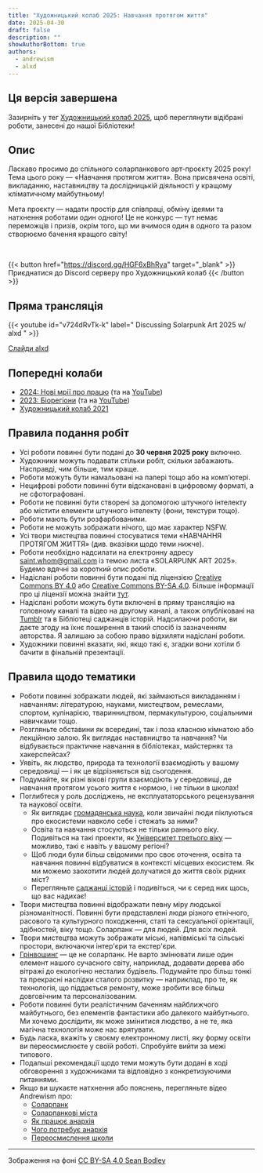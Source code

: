 ```yaml
---
title: "Художницький колаб 2025: Навчання протягом життя"
date: 2025-04-30
draft: false
description: ""
showAuthorBottom: true
authors:
  - andrewism
  - alxd
---
```


## Ця версія завершена

Зазирніть у тег [Художницький колаб 2025](/tags/2025-collab/), щоб переглянути відібрані роботи, занесені до нашої Бібліотеки!

## Опис

Ласкаво просимо до спільного соларпанкового арт-проєкту 2025 року! Тема цього року — «Навчання протягом життя». Вона присвячена освіті, викладанню, наставництву та дослідницькій діяльності у кращому кліматичному майбутньому!

Мета проєкту — надати простір для співпраці, обміну ідеями та натхнення роботами один одного! Це не конкурс — тут немає переможців і призів, окрім того, що ми вчимося один в одного та разом створюємо бачення кращого світу!

<br>

{{< button href="https://discord.gg/HGF6xBhRya" target="_blank" >}}
Приєднатися до Discord серверу про Художницький колаб
{{< /button >}}

## Пряма трансляція

{{< youtube id="v724dRvTk-k" label=" Discussing Solarpunk Art 2025 w/ alxd " >}}

[Слайди alxd](https://slides.com/pawelngei/art-collab-2025)

## Попередні колаби

- [2024: Нові мрії про працю](https://andrew-ism.tumblr.com/post/770135694637236224/solarpunk-art-2024-new-dreams-of-labour) (та на [YouTube](https://www.youtube.com/watch?v=mRKt2ORY9bs))
- [2023: Біорегіони](https://andrew-ism.tumblr.com/post/741342402945646592/solarpunk-art-2023-bioregions) (та на [YouTube](https://www.youtube.com/watch?v=j3PZfXpY1og))
- [Художницький колаб 2021](https://www.youtube.com/watch?v=IiK1MK44Or4)

## Правила подання робіт

- Усі роботи повинні бути подані до **30 червня 2025 року** включно.
- Художники можуть подавати стільки робіт, скільки забажають. Насправді, чим більше, тим краще.
- Роботи можуть бути намальовані на папері тощо або на комп’ютері.
- Нецифрові роботи повинні бути відскановані в цифровому форматі, а не сфотографовані.
- Роботи не повинні бути створені за допомогою штучного інтелекту або містити елементи штучного інтелекту (фони, текстури тощо).
- Роботи мають бути розфарбованими.
- Роботи не можуть зображати нічого, що має характер NSFW.
- Усі твори мистецтва повинні стосуватися теми «НАВЧАННЯ ПРОТЯГОМ ЖИТТЯ» (див. вказівки щодо теми нижче).
- Роботи необхідно надсилати на електронну адресу saint.whom@gmail.com із темою листа «SOLARPUNK ART 2025». Будемо вдячні за короткий опис роботи.
- Надіслані роботи повинні бути подані під ліцензією [Creative Commons BY 4.0](/tags/cc-by-4.0) або [Creative Commons BY-SA 4.0](/tags/cc-by-sa-4.0). Більше інформації про ці ліцензії можна знайти [тут](https://creativecommons.org/share-your-work/cclicenses/).
- Надіслані роботи можуть бути включені в пряму трансляцію на головному каналі та відео на другому каналі, а також опубліковані на [Tumblr](https://andrew-ism.tumblr.com/) та в Бібліотеці саджанців історій. Надсилаючи роботи, ви даєте згоду на їхнє поширення в такий спосіб із зазначенням авторства. Я залишаю за собою право відхиляти надіслані роботи.
- Художники повинні вказати, які, якщо такі є, згадки вони хотіли б бачити в фінальній презентації.

## Правила щодо тематики

- Роботи повинні зображати людей, які займаються викладанням і навчанням: літературою, науками, мистецтвом, ремеслами, спортом, кулінарією, тваринництвом, пермакультурою, соціальними навичками тощо.
- Розгляньте обставини як всередині, так і поза класною кімнатою або лекційною залою. Як виглядає наставництво та навчання? Чи відбувається практичне навчання в бібліотеках, майстернях та хакерспейсах?
- Уявіть, як людство, природа та технології взаємодіють у вашому середовищі — і як це відрізняється від сьогодення. 
- Подумайте, як різні вікові групи взаємодіють у середовищі, де навчання протягом усього життя є нормою, і не тільки в школах!
- Поглибтеся у роль досліджень, не експлуататорського рецензування та наукової освіти.
  - Як виглядає [громадянська наука](https://uk.wikipedia.org/wiki/%D0%93%D1%80%D0%BE%D0%BC%D0%B0%D0%B4%D1%8F%D0%BD%D1%81%D1%8C%D0%BA%D0%B0_%D0%BD%D0%B0%D1%83%D0%BA%D0%B0), коли звичайні люди піклуються про екосистеми навколо себе і стежать за ними?
  - Освіта та навчання стосуються не тільки раннього віку. Подивіться на такі проекти, як [Університет третього віку](https://en.wikipedia.org/wiki/University_of_the_Third_Age) — можливо, такі є навіть у вашому регіоні?
  - Щоб люди були більш свідомими про своє оточення, освіта та навчання повинні відбуватися в контексті місцевих екосистем. Як ми можемо заохотити людей долучатися до життя своїх рідних міст?
  - Перегляньте [саджанці історій](/seeds/) і подивіться, чи є серед них щось, що вас надихає!
- Твори мистецтва повинні відображати певну міру людської різноманітності. Повинні бути представлені люди різного етнічного, расового та культурного походження, статі та сексуальної орієнтації, здібностей, віку тощо. Соларпанк — для людей. Для всіх людей.
- Твори мистецтва можуть зображати міські, напівміські та сільські простори, включаючи інтер'єри та екстер'єри.
- [Грінвошинг](https://uk.wikipedia.org/wiki/%D0%97%D0%B5%D0%BB%D0%B5%D0%BD%D0%B8%D0%B9_%D0%BA%D0%B0%D0%BC%D1%83%D1%84%D0%BB%D1%8F%D0%B6) — це не соларпанк. Не варто змінювати лише один елемент нашого сучасного світу, наприклад, додавати дерева або вітражі до екологічно несталих будівель. Подумайте про більш тонкі та прекрасні наслідки сталого розвитку — наприклад, про те, як технологія, що піддається ремонту, може зробити все більш довговічним та персоналізованим.
- Роботи повинні бути реалістичним баченням найближчого майбутнього, без елементів фантастики або далекого майбутнього. Ми хочемо дослідити, як може змінитися людство, а не те, яка магічна технологія може нас врятувати.
- Будь ласка, вкажіть у своєму електронному листі, яку форму освіти ви переосмислюєте у своїй роботі. Спробуйте вийти за межі типового.
- Подальші рекомендації щодо теми можуть бути додані в ході обговорення з художниками та відповідно з конкретизуючими питаннями.
- Якщо ви шукаєте натхнення або пояснень, перегляньте відео Andrewism про:
  - [Соларпанк](https://youtu.be/u03hoO3QueM)
  - [Соларпанкові міста](https://youtu.be/4UmU1dSe3n0)
  - [Як працює анархія](https://www.youtube.com/watch?v=lrTzjaXskUU)
  - [Чого потребує анархія](https://www.youtube.com/watch?v=qkN_nQPpeSU)
  - [Переосмислення школи](https://www.youtube.com/watch?v=9ZGYtHPtZwM)

---

Зображення на фоні [CC BY-SA 4.0 Sean Bodley](/art/sean-bodley-library-of-everything/)